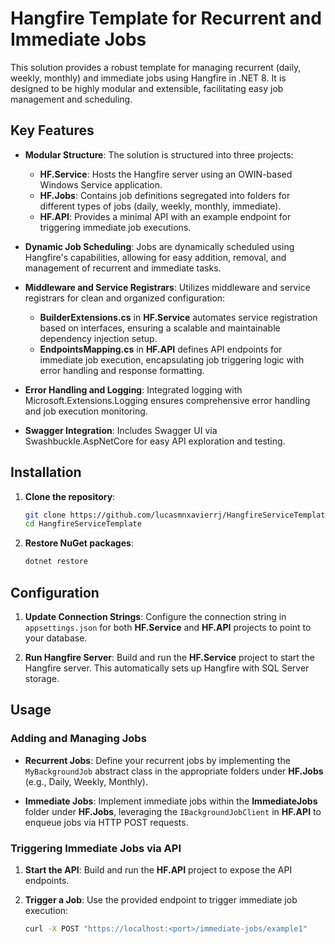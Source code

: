 # Hangfire Template for Recurrent and Immediate Jobs

This solution provides a robust template for managing recurrent (daily, weekly, monthly) and immediate jobs using Hangfire in .NET 8. It is designed to be highly modular and extensible, facilitating easy job management and scheduling.

## Key Features

- **Modular Structure**: The solution is structured into three projects:
  - **HF.Service**: Hosts the Hangfire server using an OWIN-based Windows Service application.
  - **HF.Jobs**: Contains job definitions segregated into folders for different types of jobs (daily, weekly, monthly, immediate).
  - **HF.API**: Provides a minimal API with an example endpoint for triggering immediate job executions.

- **Dynamic Job Scheduling**: Jobs are dynamically scheduled using Hangfire's capabilities, allowing for easy addition, removal, and management of recurrent and immediate tasks.

- **Middleware and Service Registrars**: Utilizes middleware and service registrars for clean and organized configuration:
  - **BuilderExtensions.cs** in **HF.Service** automates service registration based on interfaces, ensuring a scalable and maintainable dependency injection setup.
  - **EndpointsMapping.cs** in **HF.API** defines API endpoints for immediate job execution, encapsulating job triggering logic with error handling and response formatting.

- **Error Handling and Logging**: Integrated logging with Microsoft.Extensions.Logging ensures comprehensive error handling and job execution monitoring.

- **Swagger Integration**: Includes Swagger UI via Swashbuckle.AspNetCore for easy API exploration and testing.

## Installation

1. **Clone the repository**:
    ```sh
    git clone https://github.com/lucasmnxavierrj/HangfireServiceTemplate.git
    cd HangfireServiceTemplate
    ```

2. **Restore NuGet packages**:
    ```sh
    dotnet restore
    ```

## Configuration

1. **Update Connection Strings**: Configure the connection string in `appsettings.json` for both **HF.Service** and **HF.API** projects to point to your database.

2. **Run Hangfire Server**: Build and run the **HF.Service** project to start the Hangfire server. This automatically sets up Hangfire with SQL Server storage.

## Usage

### Adding and Managing Jobs

- **Recurrent Jobs**: Define your recurrent jobs by implementing the `MyBackgroundJob` abstract class in the appropriate folders under **HF.Jobs** (e.g., Daily, Weekly, Monthly).
  
- **Immediate Jobs**: Implement immediate jobs within the **ImmediateJobs** folder under **HF.Jobs**, leveraging the `IBackgroundJobClient` in **HF.API** to enqueue jobs via HTTP POST requests.

### Triggering Immediate Jobs via API

1. **Start the API**: Build and run the **HF.API** project to expose the API endpoints.

2. **Trigger a Job**: Use the provided endpoint to trigger immediate job execution:
    ```sh
    curl -X POST "https://localhost:<port>/immediate-jobs/example1"
    ```
